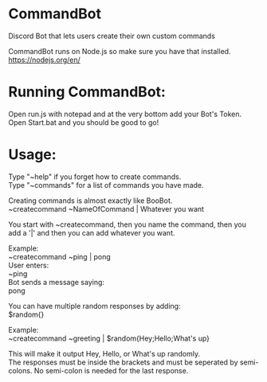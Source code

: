 # CommandBot
Discord Bot that lets users create their own custom commands

CommandBot runs on Node.js so make sure you have that installed.  
https://nodejs.org/en/

# Running CommandBot:
Open run.js with notepad and at the very bottom add your Bot's Token.  
Open Start.bat and you should be good to go!

# Usage:
Type "~help" if you forget how to create commands.  
Type "~commands" for a list of commands you have made.

Creating commands is almost exactly like BooBot.  
~createcommand ~NameOfCommand | Whatever you want

You start with ~createcommand, then you name the command, then you add a '|' and then you can add whatever you want.

Example:  
~createcommand ~ping | pong  
User enters:  
~ping  
Bot sends a message saying:  
pong

You can have multiple random responses by adding:  
$random{}

Example:  
~createcommand ~greeting | $random{Hey;Hello;What's up}

This will make it output Hey, Hello, or What's up randomly.  
The responses must be inside the brackets and must be seperated by semi-colons. No semi-colon is needed for the last response.